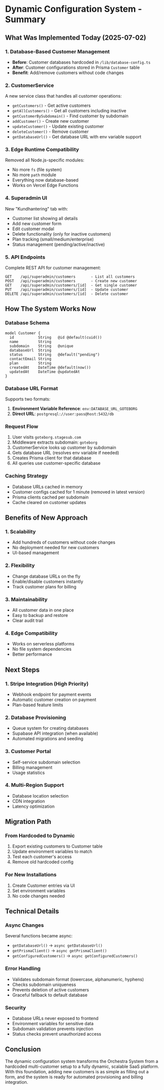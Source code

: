# Dynamic Configuration System - Summary

## What Was Implemented Today (2025-07-02)

### 1. Database-Based Customer Management
- **Before**: Customer databases hardcoded in `/lib/database-config.ts`
- **After**: Customer configurations stored in Prisma `Customer` table
- **Benefit**: Add/remove customers without code changes

### 2. CustomerService 
A new service class that handles all customer operations:
- `getCustomers()` - Get active customers
- `getAllCustomers()` - Get all customers including inactive
- `getCustomerBySubdomain()` - Find customer by subdomain
- `addCustomer()` - Create new customer
- `updateCustomer()` - Update existing customer
- `deleteCustomer()` - Remove customer
- `getDatabaseUrl()` - Get database URL with env variable support

### 3. Edge Runtime Compatibility
Removed all Node.js-specific modules:
- No more `fs` (file system)
- No more `path` module
- Everything now database-based
- Works on Vercel Edge Functions

### 4. Superadmin UI
New "Kundhantering" tab with:
- Customer list showing all details
- Add new customer form
- Edit customer modal
- Delete functionality (only for inactive customers)
- Plan tracking (small/medium/enterprise)
- Status management (pending/active/inactive)

### 5. API Endpoints
Complete REST API for customer management:
```
GET    /api/superadmin/customers       - List all customers
POST   /api/superadmin/customers       - Create new customer
GET    /api/superadmin/customers/[id]  - Get single customer
PUT    /api/superadmin/customers/[id]  - Update customer
DELETE /api/superadmin/customers/[id]  - Delete customer
```

## How The System Works Now

### Database Schema
```prisma
model Customer {
  id           String   @id @default(cuid())
  name         String
  subdomain    String   @unique
  databaseUrl  String
  status       String   @default("pending")
  contactEmail String
  plan         String
  createdAt    DateTime @default(now())
  updatedAt    DateTime @updatedAt
}
```

### Database URL Format
Supports two formats:
1. **Environment Variable Reference**: `env:DATABASE_URL_GOTEBORG`
2. **Direct URL**: `postgresql://user:pass@host:5432/db`

### Request Flow
1. User visits `goteborg.stagesub.com`
2. Middleware extracts subdomain: `goteborg`
3. CustomerService looks up customer by subdomain
4. Gets database URL (resolves env variable if needed)
5. Creates Prisma client for that database
6. All queries use customer-specific database

### Caching Strategy
- Database URLs cached in memory
- Customer configs cached for 1 minute (removed in latest version)
- Prisma clients cached per subdomain
- Cache cleared on customer updates

## Benefits of New Approach

### 1. Scalability
- Add hundreds of customers without code changes
- No deployment needed for new customers
- UI-based management

### 2. Flexibility
- Change database URLs on the fly
- Enable/disable customers instantly
- Track customer plans for billing

### 3. Maintainability
- All customer data in one place
- Easy to backup and restore
- Clear audit trail

### 4. Edge Compatibility
- Works on serverless platforms
- No file system dependencies
- Better performance

## Next Steps

### 1. Stripe Integration (High Priority)
- Webhook endpoint for payment events
- Automatic customer creation on payment
- Plan-based feature limits

### 2. Database Provisioning
- Queue system for creating databases
- Supabase API integration (when available)
- Automated migrations and seeding

### 3. Customer Portal
- Self-service subdomain selection
- Billing management
- Usage statistics

### 4. Multi-Region Support
- Database location selection
- CDN integration
- Latency optimization

## Migration Path

### From Hardcoded to Dynamic
1. Export existing customers to Customer table
2. Update environment variables to match
3. Test each customer's access
4. Remove old hardcoded config

### For New Installations
1. Create Customer entries via UI
2. Set environment variables
3. No code changes needed

## Technical Details

### Async Changes
Several functions became async:
- `getDatabaseUrl()` → `async getDatabaseUrl()`
- `getPrismaClient()` → `async getPrismaClient()`
- `getConfiguredCustomers()` → `async getConfiguredCustomers()`

### Error Handling
- Validates subdomain format (lowercase, alphanumeric, hyphens)
- Checks subdomain uniqueness
- Prevents deletion of active customers
- Graceful fallback to default database

### Security
- Database URLs never exposed to frontend
- Environment variables for sensitive data
- Subdomain validation prevents injection
- Status checks prevent unauthorized access

## Conclusion

The dynamic configuration system transforms the Orchestra System from a hardcoded multi-customer setup to a fully dynamic, scalable SaaS platform. With this foundation, adding new customers is as simple as filling out a form, and the system is ready for automated provisioning and billing integration.